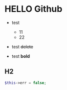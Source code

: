 # HELLO Github
* test
 
    * 11
    * 22
 
* test ~~delete~~
* test **bold**

## H2

~~~php :qiita.rb
$this->err = false;
~~~
